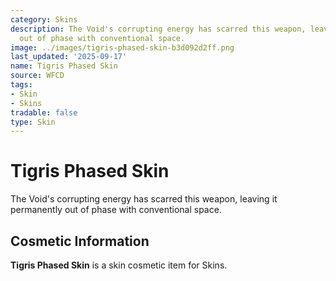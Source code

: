 ```yaml
---
category: Skins
description: The Void's corrupting energy has scarred this weapon, leaving it permanently
  out of phase with conventional space.
image: ../images/tigris-phased-skin-b3d092d2ff.png
last_updated: '2025-09-17'
name: Tigris Phased Skin
source: WFCD
tags:
- Skin
- Skins
tradable: false
type: Skin
---
```


# Tigris Phased Skin

The Void's corrupting energy has scarred this weapon, leaving it permanently out of phase with conventional space.

## Cosmetic Information

**Tigris Phased Skin** is a skin cosmetic item for Skins.

